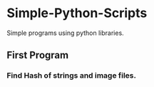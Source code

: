 # Simple-Python-Scripts
Simple programs using python libraries.

## First Program
### Find Hash of strings and image files.

